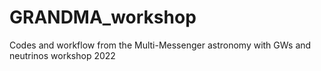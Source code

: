 # GRANDMA_workshop
Codes and workflow from the Multi-Messenger astronomy with GWs and neutrinos workshop 2022

